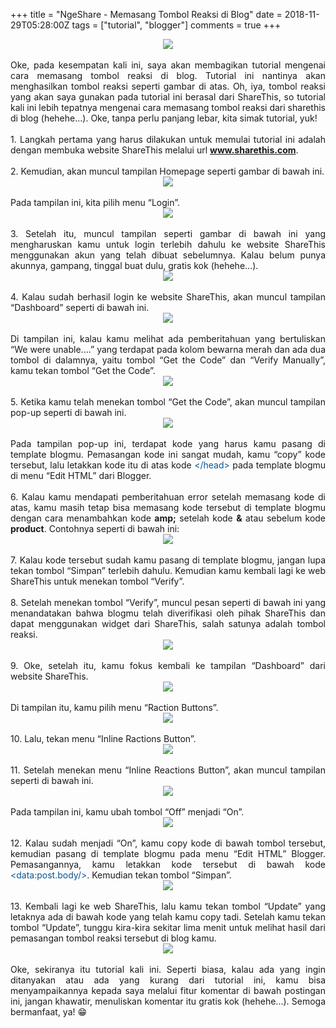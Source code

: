 +++
title = "NgeShare - Memasang Tombol Reaksi di Blog"
date = 2018-11-29T05:28:00Z
tags = ["tutorial", "blogger"]
comments = true
+++

<center><img border="0" data-original-height="159" data-original-width="700" src="https://1.bp.blogspot.com/-xNFBMMewNCs/W_8WbpUxRjI/AAAAAAAASl4/ijU91dvX4-E2W5227d49I6JBXas4yml8QCLcBGAs/s1600/01.jpg" /></center><br />
<div style="text-align: justify;">Oke, pada kesempatan kali ini, saya akan membagikan tutorial mengenai cara memasang tombol reaksi di blog. Tutorial ini nantinya akan menghasilkan tombol reaksi seperti gambar di atas. Oh, iya, tombol reaksi yang akan saya gunakan pada tutorial ini berasal dari ShareThis, so tutorial kali ini lebih tepatnya mengenai cara memasang tombol reaksi dari sharethis di blog (hehehe...). Oke, tanpa perlu panjang lebar, kita simak tutorial, yuk!<br /><br />
1. Langkah pertama yang harus dilakukan untuk memulai tutorial ini adalah dengan membuka website ShareThis melalui url <a href="http://www.sharethis.com/" target="_blank"><b>www.sharethis.com</b></a>.<br /><br />2. Kemudian, akan muncul tampilan Homepage seperti gambar di bawah ini.<br />
<center><img border="0" data-original-height="742" data-original-width="1366" src="https://3.bp.blogspot.com/-crfIOB7GZYo/W_8Sn3I9iQI/AAAAAAAASkI/Bfb8BBPLX2cYHtPROINUe_oi9inz3zPrwCLcBGAs/s1600/1.jpg" /></center><br />
Pada tampilan ini, kita pilih menu “Login”.<br />
<center><img border="0" data-original-height="60" data-original-width="650" src="https://3.bp.blogspot.com/-42qrPURcGWQ/W_8SloAUQdI/AAAAAAAASkE/ZyIPbkZkLHw2fhnxJhSEBt_1K2qGPaoGgCLcBGAs/s1600/2.jpg" /></center><br />
3. Setelah itu, muncul tampilan seperti gambar di bawah ini yang mengharuskan kamu untuk login terlebih dahulu ke website ShareThis menggunakan akun yang telah dibuat sebelumnya. Kalau belum punya akunnya, gampang, tinggal buat dulu, gratis kok (hehehe...).<br />
<center><img border="0" data-original-height="742" data-original-width="1366" src="https://3.bp.blogspot.com/--Rd26EnwiBU/W_8TMqlSHEI/AAAAAAAASkU/0JoX_UpHxLgRVqCAKelePAfbvHAn3oNBQCLcBGAs/s1600/3.jpg" /></center><br />
4. Kalau sudah berhasil login ke website ShareThis, akan muncul tampilan “Dashboard” seperti di bawah ini.<br />
<center><img border="0" data-original-height="742" data-original-width="1366" src="https://2.bp.blogspot.com/-65XIVTLbxOs/W_8TVi-VS4I/AAAAAAAASkY/DueP3Lj6s1oVPpxX6TMAUETvSkHaYA8kwCLcBGAs/s1600/4.jpg" /></center><br />
Di tampilan ini, kalau kamu melihat ada pemberitahuan yang bertuliskan “We were unable....” yang terdapat pada kolom bewarna merah dan ada dua tombol di dalamnya, yaitu tombol “Get the Code” dan “Verify Manually”, kamu tekan tombol “Get the Code”.<br />
<center><img border="0" data-original-height="102" data-original-width="969" src="https://1.bp.blogspot.com/-dqtl358zkmI/W_8TtZ5f-hI/AAAAAAAASkk/9rnbxyRDtU4PErmhLgwxQuOO613fZh7IgCLcBGAs/s1600/5.jpg" /></center><br />
5. Ketika kamu telah menekan tombol “Get the Code”, akan muncul tampilan pop-up seperti di bawah ini.<br />
<center><img border="0" data-original-height="394" data-original-width="800" src="https://3.bp.blogspot.com/-b0Zs9JzL-xQ/W_8T3Jh7PFI/AAAAAAAASko/--tP8uY5qyU9_gZNWOsGn0O5ru_yxUpiwCLcBGAs/s1600/6.jpg" /></center><br />
Pada tampilan pop-up ini, terdapat kode yang harus kamu pasang di template blogmu. Pemasangan kode ini sangat mudah, kamu “copy” kode tersebut, lalu letakkan kode itu di atas kode <span style="color: #0b5394;">&lt;/head&gt;</span> pada template blogmu di menu “Edit HTML” dari Blogger.<br /><br />6. Kalau kamu mendapati pemberitahuan error setelah memasang kode di atas, kamu masih tetap bisa memasang kode tersebut di template blogmu dengan cara menambahkan kode <b>amp;</b> setelah kode <b>&amp;</b> atau sebelum kode <b>product</b>. Contohnya seperti di bawah ini:<br />
<center><img border="0" data-original-height="511" data-original-width="1119" src="https://4.bp.blogspot.com/-1tg2hphoPx0/W_8UMRNDrQI/AAAAAAAASkw/MP2VnrHgPKM3zhuugAiKfmj8pFApj-xdwCLcBGAs/s1600/14.jpg" /></center><br />
7. Kalau kode tersebut sudah kamu pasang di template blogmu, jangan lupa tekan tombol “Simpan” terlebih dahulu. Kemudian kamu kembali lagi ke web ShareThis untuk menekan tombol “Verify”.<br /><br />8. Setelah menekan tombol “Verify”, muncul pesan seperti di bawah ini yang menandatakan bahwa blogmu telah diverifikasi oleh pihak ShareThis dan dapat menggunakan widget dari ShareThis, salah satunya adalah tombol reaksi.<br />
<center><img border="0" data-original-height="85" data-original-width="971" src="https://3.bp.blogspot.com/-GWkfW7jRMSY/W_8Ug-AIA0I/AAAAAAAASk4/P_TbxuA9W1IHuzPTW9nfTRL4g6IeB63JgCLcBGAs/s1600/7.jpg" /></center><br />
9. Oke, setelah itu, kamu fokus kembali ke tampilan “Dashboard” dari website ShareThis.<br />
<center><img border="0" data-original-height="742" data-original-width="1366" src="https://3.bp.blogspot.com/-7N14AT_Cvhc/W_8Uxnq6VGI/AAAAAAAASlA/sj2gznUMwYoEiX8HGK-4BiEgKdEyaq4bgCLcBGAs/s1600/8.jpg" /></center><br />
Di tampilan itu, kamu pilih menu “Raction Buttons”.<br />
<center><img border="0" data-original-height="588" data-original-width="650" src="https://3.bp.blogspot.com/-hakqaUphKFY/W_8U4dDXfnI/AAAAAAAASlE/OjgePaDSzpQ0S013bTzW3-SWHsWFTtUCACLcBGAs/s1600/81.jpg" /></center><br />
10. Lalu, tekan menu “Inline Ractions Button”.<br />
<center><img border="0" data-original-height="590" data-original-width="650" src="https://4.bp.blogspot.com/-pscwZpFUFrw/W_8U_T3DolI/AAAAAAAASlI/aqx6o40MbsEUwBD_-GQmNgpRwd-nKJHVgCLcBGAs/s1600/91.jpg" /></center><br />
11. Setelah menekan menu “Inline Reactions Button”, akan muncul tampilan seperti di bawah ini.<br />
<center><img border="0" data-original-height="742" data-original-width="1366" src="https://4.bp.blogspot.com/-HyID2IH6sWU/W_8VH_4-3ZI/AAAAAAAASlM/yoRlcigow2UEL50wMITwP5SNkEAPeVKYQCLcBGAs/s1600/10.jpg" /></center><br />
Pada tampilan ini, kamu ubah tombol “Off” menjadi “On”.<br />
<center><img border="0" data-original-height="241" data-original-width="996" src="https://4.bp.blogspot.com/-vHVHNf1XNPM/W_8VPLlMl7I/AAAAAAAASlU/LhYxpU4kwCALVJ6LanGWvlV7QDsT8z_iACLcBGAs/s1600/11.jpg" /></center><br />
12. Kalau sudah menjadi “On”, kamu copy kode di bawah tombol tersebut, kemudian pasang di template blogmu pada menu “Edit HTML” Blogger. Pemasangannya, kamu letakkan kode tersebut di bawah kode <span style="color: #0b5394;">&lt;data:post.body/&gt;</span>. Kemudian tekan tombol “Simpan”.<br />
<center><img border="0" data-original-height="100" data-original-width="999" src="https://4.bp.blogspot.com/-BpKvx1Rx_S8/W_8VYZN-LqI/AAAAAAAASlg/rsdPzAhdu_EAu-UcCOFys3wNNmEWG-3LACLcBGAs/s1600/12.jpg" /></center><br />
13. Kembali lagi ke web ShareThis, lalu kamu tekan tombol “Update” yang letaknya ada di bawah kode yang telah kamu copy tadi. Setelah kamu tekan tombol “Update”, tunggu kira-kira sekitar lima menit untuk melihat hasil dari pemasangan tombol reaksi tersebut di blog kamu.<br />
<center><img border="0" data-original-height="742" data-original-width="1366" src="https://4.bp.blogspot.com/-ESH24pXj64A/W_8Ve7-wQsI/AAAAAAAASlo/yIszivDKZ1kIGWQHmZrsr_l8h_kZ0QzjwCLcBGAs/s1600/13.jpg" /></center><br />
Oke, sekiranya itu tutorial kali ini. Seperti biasa, kalau ada yang ingin ditanyakan atau ada yang kurang dari tutorial ini, kamu bisa menyampaikannya kepada saya melalui fitur komentar di bawah postingan ini, jangan khawatir, menuliskan komentar itu gratis kok (hehehe...). Semoga bermanfaat, ya! 😁</div>
